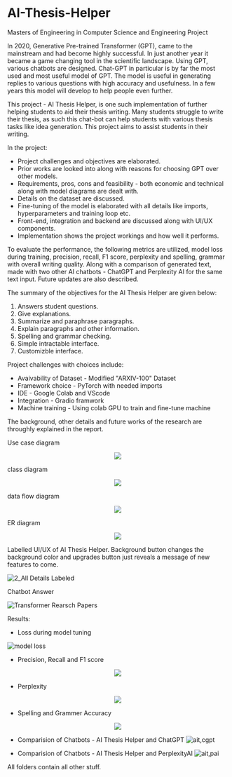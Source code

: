# AI-Thesis-Helper
Masters of Engineering in Computer Science and Engineering Project

In 2020, Generative Pre-trained Transformer (GPT), came to the mainstream and had become highly successful. In just another year it
became a game changing tool in the scientific landscape. Using GPT, various chatbots are designed. Chat-GPT in particular is by far the most used and most useful model of GPT. The model is useful in generating replies to various questions with high accuracy and usefulness. In a few years this model will develop to help people even further.

This project - AI Thesis Helper, is one such implementation of further helping students to aid their thesis writing. Many students struggle to write their thesis, as such this chat-bot can help students with various thesis tasks like idea generation. This project aims to assist students in their writing.

In the project:
- Project challenges and objectives are elaborated. 
- Prior works are looked into along with reasons for choosing GPT over other models. 
- Requirements, pros, cons and feasibility - both economic and technical along with model diagrams are dealt with. 
- Details on the dataset are discussed. 
- Fine-tuning of the model is elaborated with all details like imports, hyperparameters and training loop etc. 
- Front-end, integration and backend are discussed along with UI/UX components. 
- Implementation shows the project workings and how well it performs.

To evaluate the performance, the following metrics are utilized, model loss during training, precision, recall, F1 score, perplexity and spelling, grammar with overall writing quality. Along with a comparison of generated text, made with two other AI chatbots - ChatGPT and Perplexity AI for the same text input. Future updates are also described.

The summary of the objectives for the AI Thesis Helper are given below:
1. Answers student questions.
2. Give explanations.
3. Summarize and paraphrase paragraphs.
4. Explain paragraphs and other information.
5. Spelling and grammar checking.
6. Simple intractable interface.
7. Customizble interface.

Project challenges with choices include:
- Avaivability of Dataset - Modified "ARXIV-100" Dataset
- Framework choice - PyTorch with needed imports
- IDE - Google Colab and VScode
- Integration - Gradio framwork
- Machine training - Using colab GPU to train and fine-tune machine

The background, other details and future works of the research are throughly explained in the report.

Use case diagram
<p align="center">
  <img src= "https://github.com/user-attachments/assets/53f41776-ce32-40db-9744-14d0a84ba671"/>
</p>

class diagram
<p align="center">
  <img src= "https://github.com/user-attachments/assets/793b7228-e6b7-4410-8f5b-e527bf0e890c"/>
</p>

data flow diagram
<p align="center">
  <img src= "https://github.com/user-attachments/assets/9faf0db6-29a9-4934-9fa3-0a57f71ae972"/>
</p>

ER diagram
<p align="center">
   <img src= "https://github.com/user-attachments/assets/5b33a783-9ac7-4d06-901f-33d8b954a391"/>
</p>

Labelled UI/UX of AI Thesis Helper. Background button changes the background color and upgrades button just reveals a message of new features to come.

![2_All Details Labeled](https://github.com/user-attachments/assets/8d4ed102-eebf-4d3f-9bed-c4d94544c0de)

Chatbot Answer

![Transformer Rearsch Papers](https://github.com/user-attachments/assets/e5682695-3c4d-4059-b8d9-7cf5059505dc)

Results: 

- Loss during model tuning

![model loss](https://github.com/user-attachments/assets/8ff6d7ce-18bb-47f0-8383-37fb3db9202f)

- Precision, Recall and F1 score
<p align="center">
   <img src= "https://github.com/user-attachments/assets/e747ee8f-0e02-47ec-8568-ef506f3fded4"/>
</p>

- Perplexity
<p align="center">
   <img src= "https://github.com/user-attachments/assets/7ce682a1-8245-43cd-8d40-d3df88d7924e"/>
</p>

- Spelling and Grammer Accuracy
<p align="center">
   <img src= "https://github.com/user-attachments/assets/813b1bf9-aab6-45d5-b21b-f19fe0ca1210"/>
</p>

- Comparision of Chatbots - AI Thesis Helper and ChatGPT
![ait,cgpt](https://github.com/user-attachments/assets/f8c34357-6a03-4af0-988b-dfa41f6dbeaa)

- Comparision of Chatbots - AI Thesis Helper and PerplexityAI
![ait,pai](https://github.com/user-attachments/assets/afd4f8be-a077-4927-a3bc-a5658b590d91)

All folders contain all other stuff.
